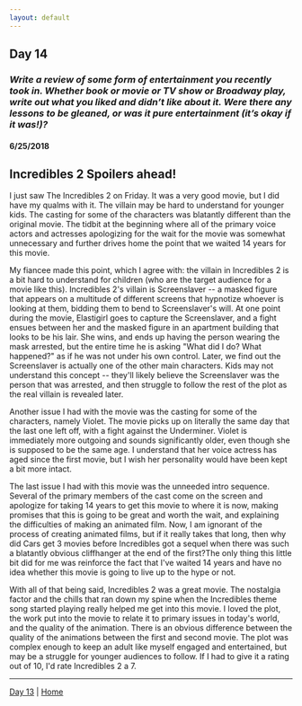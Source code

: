 ```yaml
---
layout: default
---
```


## Day 14
### *Write a review of some form of entertainment you recently took in. Whether book or movie or TV show or Broadway play, write out what you liked and didn’t like about it. Were there any lessons to be gleaned, or was it pure entertainment (it’s okay if it was!)?*
#### 6/25/2018

## **Incredibles 2 Spoilers ahead!**

I just saw The Incredibles 2 on Friday. It was a very good movie, but I did have my qualms with it.  The villain may be hard to understand for younger kids. The casting for some of the characters was blatantly different than the original movie. The tidbit at the beginning where all of the primary voice actors and actresses apologizing for the wait for the movie was somewhat unnecessary and further drives home the point that we waited 14 years for this movie.

My fiancee made this point, which I agree with: the villain in Incredibles 2 is a bit hard to understand for children (who are the target audience for a movie like this). Incredibles 2's villain is Screenslaver -- a masked figure that appears on a multitude of different screens that hypnotize whoever is looking at them, bidding them to bend to Screenslaver's will. At one point during the movie, Elastigirl goes to capture the Screenslaver, and a fight ensues between her and the masked figure in an apartment building that looks to be his lair. She wins, and ends up having the person wearing the mask arrested, but the entire time he is asking "What did I do? What happened?" as if he was not under his own control. Later, we find out the Screenslaver is actually one of the other main characters. Kids may not understand this concept -- they'll likely believe the Screenslaver was the person that was arrested, and then struggle to follow the rest of the plot as the real villain is revealed later.

Another issue I had with the movie was the casting for some of the characters, namely Violet. The movie picks up on literally the same day that the last one left off, with a fight against the Underminer. Violet is immediately more outgoing and sounds significantly older, even though she is supposed to be the same age. I understand that her voice actress has aged since the first movie, but I wish her personality would have been kept a bit more intact.

The last issue I had with this movie was the unneeded intro sequence. Several of the primary members of the cast come on the screen and apologize for taking 14 years to get this movie to where it is now, making promises that this is going to be great and worth the wait, and explaining the difficulties of making an animated film. Now, I am ignorant of the process of creating animated films, but if it really takes that long, then why did Cars get 3 movies before Incredibles got a sequel when there was such a blatantly obvious cliffhanger at the end of the first?The only thing this little bit did for me was reinforce the fact that I've waited 14 years and have no idea whether this movie is going to live up to the hype or not.

With all of that being said, Incredibles 2 was a great movie. The nostalgia factor and the chills that ran down my spine when the Incredibles theme song started playing really helped me get into this movie. I loved the plot, the work put into the movie to relate it to primary issues in today's world, and the quality of the animation. There is an obvious difference between the quality of the animations between the first and second movie. The plot was complex enough to keep an adult like myself engaged and entertained, but may be a struggle for younger audiences to follow. If I had to give it a rating out of 10, I'd rate Incredibles 2 a 7.

---
[Day 13](./day-13) | [Home](./)